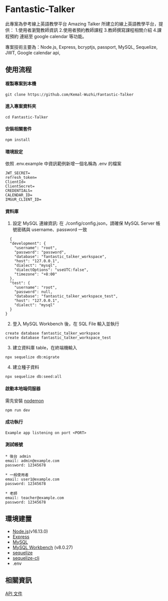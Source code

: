 # Fantastic-Talker

此專案為參考線上英語教學平台 Amazing Talker 所建立的線上英語教學平台，提供： 1.使用者瀏覽教師資訊 2.使用者預約教師課程 3.教師撰寫課程相關介紹 4.課程預約 連結至 google calendar
等功能。

專案技術主要為：Node.js, Express, bcryptjs, passport, MySQL, Sequelize, JWT, Google calendar api,

## 使用流程

#### 複製專案到本機

```
git clone https://github.com/Kemal-Wuzhi/Fantastic-Talker
```

#### 進入專案資料夾

```
cd Fantastic-Talker
```

#### 安裝相關套件

```
npm install
```

#### 環境設定

依照 .env.example 中資訊範例新增一個名稱為 .env 的檔案

```
JWT_SECRET=
refresh_token=
ClientId=
ClientSecret=
CREDENTIALS=
CALENDAR_ID=
IMGUR_CLIENT_ID=
```

#### 資料庫

1. 設定 MySQL 連線資訊: 在 ./config/config.json，請確保 MySQL Server 帳號密碼與 username、password 一致

```
  {
  "development": {
    "username": "root",
    "password": "password",
    "database": "fantastic_talker_workspace",
    "host": "127.0.0.1",
    "dialect": "mysql",
    "dialectOptions": "useUTC:false",
    "timezone": "+8:00"
  },
  "test": {
    "username": "root",
    "password": null,
    "database": "fantastic_talker_workspace_test",
    "host": "127.0.0.1",
    "dialect": "mysql"
  }
}
```

2. 登入 MySQL Workbench 後，在 SQL File 輸入並執行

```
create database fantastic_talker_workspace
create database fantastic_talker_workspace_test
```

3. 建立資料庫 table，在終端機輸入

```
npx sequelize db:migrate
```

4. 建立種子資料

```
npx sequelize db:seed:all
```

#### 啟動本地端伺服器

需先安裝 [nodemon](https://www.npmjs.com/package/nodemon)

```
npm run dev
```

#### 成功執行

```
Example app listening on port <PORT>
```

#### 測試帳號

```
* 後台 admin
email: admin@example.com
password: 12345678
```

```
* 一般使用者
email: user1@example.com
password: 12345678
```

```
* 老師
email: teacher@example.com
password: 12345678
```

## 環境建置

- [Node.js](https://nodejs.org/)(v16.13.0)
- [Express](https://expressjs.com/)
- [MySQL](https://downloads.mysql.com/archives/installer/)
- [MySQL Workbench](https://dev.mysql.com/downloads/workbench/) (v8.0.27)
- [sequelize](https://sequelize.org/)
- [sequelize-cli](https://github.com/sequelize/cli)
- .env

## 相關資訊

[API 文件](https://hackmd.io/Nvudq7N3Tne_8L-58PEfAg?view)
